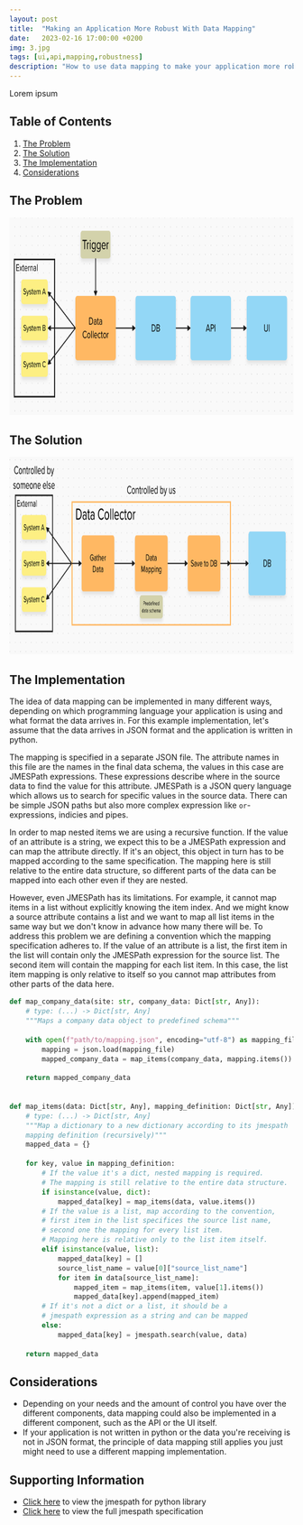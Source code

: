 ```yaml
---
layout: post
title:  "Making an Application More Robust With Data Mapping"
date:   2023-02-16 17:00:00 +0200
img: 3.jpg
tags: [ui,api,mapping,robustness]
description: "How to use data mapping to make your application more robust against unexpected third-party data schema changes."
---
```


Lorem ipsum

## Table of Contents

1. [The Problem](#the-problem)
2. [The Solution](#the-solution)
3. [The Implementation](#the-implementation)
4. [Considerations](#considerations)

## The Problem

[<img src="../images/posts/2024-02-16-data-mapping/basic_architecture.png" height="350" alt="Basic architecture from data collection to UI"/>](../images/posts/2024-02-16-data-mapping/basic_architecture.png)

## The Solution

[<img src="../images/posts/2024-02-16-data-mapping/data_collector.png" height="350" alt="Data mapping inside the data collector"/>](../images/posts/2024-02-16-data-mapping/data_collector.png)

## The Implementation

The idea of data mapping can be implemented in many different ways, depending on which programming language your application is using and what format the data arrives in.
For this example implementation, let's assume that the data arrives in JSON format and the application is written in python.

The mapping is specified in a separate JSON file. The attribute names in this file are the names in the final data schema, the values in this case are JMESPath expressions.
These expressions describe where in the source data to find the value for this attribute. JMESPath is a JSON query language which allows us to search for specific values in the
source data. There can be simple JSON paths but also more complex expression like `or`-expressions, indicies and pipes.

In order to map nested items we are using a recursive function. If the value of an attribute is a string, we expect this to be a JMESPath expression and can map the attribute directly. If
it's an object, this object in turn has to be mapped according to the same specification. The mapping here is still relative to the entire data structure, so different parts of the data
can be mapped into each other even if they are nested.

However, even JMESPath has its limitations. For example, it cannot map items in a list without explicitly knowing the item index. And we might know a source attribute contains a list and
we want to map all list items in the same way but we don't know in advance how many there will be. To address this problem we are defining a convention which the mapping specification adheres
to. If the value of an attribute is a list, the first item in the list will contain only the JMESPath expression for the source list. The second item will contain the mapping for each list item.
In this case, the list item mapping is only relative to itself so you cannot map attributes from other parts of the data here.

```py
def map_company_data(site: str, company_data: Dict[str, Any]):
    # type: (...) -> Dict[str, Any]
    """Maps a company data object to predefined schema"""

    with open(f"path/to/mapping.json", encoding="utf-8") as mapping_file:
        mapping = json.load(mapping_file)
        mapped_company_data = map_items(company_data, mapping.items())

    return mapped_company_data


def map_items(data: Dict[str, Any], mapping_definition: Dict[str, Any]):
    # type: (...) -> Dict[str, Any]
    """Map a dictionary to a new dictionary according to its jmespath
    mapping definition (recursively)"""
    mapped_data = {}

    for key, value in mapping_definition:
        # If the value it's a dict, nested mapping is required.
        # The mapping is still relative to the entire data structure.
        if isinstance(value, dict):
            mapped_data[key] = map_items(data, value.items())
        # If the value is a list, map according to the convention,
        # first item in the list specifices the source list name,
        # second one the mapping for every list item.
        # Mapping here is relative only to the list item itself.
        elif isinstance(value, list):
            mapped_data[key] = []
            source_list_name = value[0]["source_list_name"]
            for item in data[source_list_name]:
                mapped_item = map_items(item, value[1].items())
                mapped_data[key].append(mapped_item)
        # If it's not a dict or a list, it should be a
        # jmespath expression as a string and can be mapped
        else:
            mapped_data[key] = jmespath.search(value, data)

    return mapped_data
```

## Considerations

- Depending on your needs and the amount of control you have over the different components, data mapping could also be implemented in a different component, such as the API or the UI itself.
- If your application is not written in python or the data you're receiving is not in JSON format, the principle of data mapping still applies you just might need to use a different mapping implementation.

## Supporting Information

- [Click here](https://github.com/jmespath/jmespath.py) to view the jmespath for python library
- [Click here](https://jmespath.org/specification.html) to view the full jmespath specification
